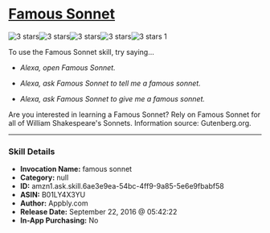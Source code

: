 # [Famous Sonnet](http://alexa.amazon.com/#skills/amzn1.ask.skill.6ae3e9ea-54bc-4ff9-9a85-5e6e9fbabf58)
![3 stars](../../images/ic_star_black_18dp_1x.png)![3 stars](../../images/ic_star_black_18dp_1x.png)![3 stars](../../images/ic_star_black_18dp_1x.png)![3 stars](../../images/ic_star_border_black_18dp_1x.png)![3 stars](../../images/ic_star_border_black_18dp_1x.png) 1

To use the Famous Sonnet skill, try saying...

* *Alexa, open Famous Sonnet.*

* *Alexa, ask Famous Sonnet to tell me a famous sonnet.*

* *Alexa, ask Famous Sonnet to give me a famous sonnet.*

Are you interested in learning a Famous Sonnet? Rely on Famous Sonnet for all of William Shakespeare's Sonnets. Information source: Gutenberg.org.

***

### Skill Details

* **Invocation Name:** famous sonnet
* **Category:** null
* **ID:** amzn1.ask.skill.6ae3e9ea-54bc-4ff9-9a85-5e6e9fbabf58
* **ASIN:** B01LY4X3YU
* **Author:** Appbly.com
* **Release Date:** September 22, 2016 @ 05:42:22
* **In-App Purchasing:** No
